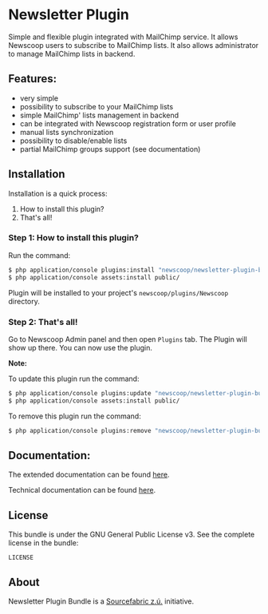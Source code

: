 Newsletter Plugin
=========================

Simple and flexible plugin integrated with MailChimp service. It allows Newscoop users to subscribe to MailChimp lists. It also allows administrator to manage MailChimp lists in backend.

Features:
----
  - very simple
  - possibility to subscribe to your MailChimp lists
  - simple MailChimp' lists management in backend
  - can be integrated with Newscoop registration form or user profile
  - manual lists synchronization
  - possibility to disable/enable lists
  - partial MailChimp groups support (see documentation)

Installation
-------------
Installation is a quick process:


1. How to install this plugin?
2. That's all!

### Step 1: How to install this plugin?
Run the command:
``` bash
$ php application/console plugins:install "newscoop/newsletter-plugin-bundle"
$ php application/console assets:install public/
```
Plugin will be installed to your project's `newscoop/plugins/Newscoop` directory.

### Step 2: That's all!
Go to Newscoop Admin panel and then open `Plugins` tab. The Plugin will show up there. You can now use the plugin.


**Note:**

To update this plugin run the command:
``` bash
$ php application/console plugins:update "newscoop/newsletter-plugin-bundle"
$ php application/console assets:install public/
```

To remove this plugin run the command:
``` bash
$ php application/console plugins:remove "newscoop/newsletter-plugin-bundle"
```

Documentation:
-------------

The extended documentation can be found [here](https://wiki.sourcefabric.org/display/NPS/Newsletter).

Technical documentation can be found [here](https://github.com/newscoop/plugin-NewscoopNewsletter/blob/master/Resources/doc/index.md).

License
-------

This bundle is under the GNU General Public License v3. See the complete license in the bundle:

    LICENSE

About
-------
Newsletter Plugin Bundle is a [Sourcefabric z.ú.](https://github.com/sourcefabric) initiative.
